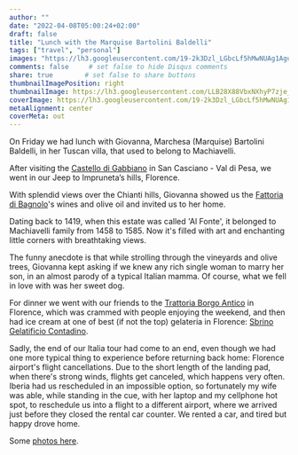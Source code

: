 ```yaml
---
author: ""
date: "2022-04-08T05:00:24+02:00"
draft: false
title: "Lunch with the Marquise Bartolini Baldelli"
tags: ["travel", "personal"]
images: "https://lh3.googleusercontent.com/19-2k3Dzl_LGbcLf5hMwNUAg1Agu81olVBsO3bEf1igY0tqBUS_nK5MbNepjyYYTdXljDTXYk_7W9GFheu_1IBMatL0CPXPr4elimEsOTAUFnrHo6spDgzxkrtLVonWmjidQCpM-Tbw=w2400"
comments: false     # set false to hide Disqus comments
share: true        # set false to share buttons
thumbnailImagePosition: right
thumbnailImage: https://lh3.googleusercontent.com/LLB28X88VbxNXhyP7zje_sMfyXQ92amRazk-p3d_fCcU3w42PqcNIdTGVBewcp2js5JIUebbwxz5m57L5ztwqRmemnnXgPB95nRED0Fajc8cEpwpDuuSqqlyl6Dio0eHz5eXeMJh_P4=w2400
coverImage: https://lh3.googleusercontent.com/19-2k3Dzl_LGbcLf5hMwNUAg1Agu81olVBsO3bEf1igY0tqBUS_nK5MbNepjyYYTdXljDTXYk_7W9GFheu_1IBMatL0CPXPr4elimEsOTAUFnrHo6spDgzxkrtLVonWmjidQCpM-Tbw=w2400
metaAlignment: center
coverMeta: out
---
```


On Friday we had lunch with Giovanna, Marchesa (Marquise) Bartolini Baldelli, in her Tuscan villa, that used to belong to Machiavelli.

<!--more-->

After visiting the [Castello di Gabbiano](https://www.castellogabbiano.it/) in San Casciano - Val di Pesa, we went in our Jeep to Impruneta’s hills, Florence.

With splendid views over the Chianti hills, Giovanna showed us the [Fattoria di Bagnolo](https://www.bartolinibaldelli.it/bagnolo-winery_fattoria-bagnolo_page_en.html)'s wines and olive oil and invited us to her home.

Dating back to 1419, when this estate was called 'Al Fonte', it belonged to Machiavelli family from 1458 to 1585. Now it's filled with art and enchanting little corners with breathtaking views.

The funny anecdote is that while strolling through the vineyards and olive trees, Giovanna kept asking if we knew any rich single woman to marry her son, in an almost parody of a typical Italian mamma. Of course, what we fell in love with was her sweet dog.

For dinner we went with our friends to the [Trattoria Borgo Antico](http://www.borgoanticofirenze.com/en/) in Florence, which was crammed with people enjoying the weekend, and then had ice cream at one of best (if not the top) gelateria in Florence: [Sbrino Gelatificio Contadino](https://www.facebook.com/pages/Sbrino-Gelatificio-Contadino/400620953745241).

Sadly, the end of our Italia tour had come to an end, even though we had one more typical thing to experience before returning back home: Florence airport's flight cancellations. Due to the short length of the landing pad, when there's strong winds, flights get canceled, which happens very often. Iberia had us rescheduled in an impossible option, so fortunately my wife was able, while standing in the cue, with her laptop and my cellphone hot spot, to reschedule us into a flight to a different airport, where we arrived just before they closed the rental car counter. We rented a car, and tired but happy drove home.

Some [photos here](https://photos.app.goo.gl/8T9R2gUff1r4tjZJ6).
